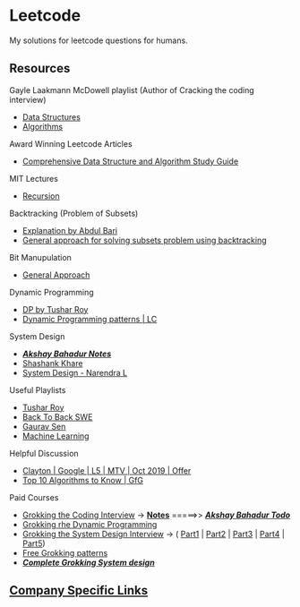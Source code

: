 # Leetcode
My solutions for leetcode questions for humans.


## Resources 

Gayle Laakmann McDowell playlist (Author of Cracking the coding interview)
  - [Data Structures](https://www.youtube.com/playlist?list=PLI1t_8YX-Apv-UiRlnZwqqrRT8D1RhriX)
  - [Algorithms](https://www.youtube.com/playlist?list=PLI1t_8YX-ApvMthLj56t1Rf-Buio5Y8KL)
  
Award Winning Leetcode Articles
  - [Comprehensive Data Structure and Algorithm Study Guide](https://github.com/akshaybahadur21/Leetcode/tree/master/Misc_Notes/dsa_guide.md)
  
MIT Lectures
  - [Recursion](https://www.youtube.com/watch?v=WPSeyjX1-4s&t=2064s)
  
Backtracking (Problem of Subsets)
  - [Explanation by Abdul Bari](https://www.youtube.com/watch?v=kyLxTdsT8ws)
  - [General approach for solving subsets problem using backtracking](https://leetcode.com/problems/permutations/discuss/18239/A-general-approach-to-backtracking-questions-in-Java-(Subsets-Permutations-Combination-Sum-Palindrome-Partioning))
  
Bit Manupulation
  - [General Approach](https://leetcode.com/problems/sum-of-two-integers/discuss/84278/A-summary%3A-how-to-use-bit-manipulation-to-solve-problems-easily-and-efficiently)
  
Dynamic Programming
  - [DP by Tushar Roy](https://www.youtube.com/watch?v=8LusJS5-AGo&list=PLgwE03nSxZ4GoHvoy6ay6OSBmcJ6BX2h7)
  - [Dynamic Programming patterns | LC](https://leetcode.com/discuss/general-discussion/458695/dynamic-programming-patterns)
  
System Design
- [***Akshay Bahadur Notes***](https://github.com/akshaybahadur21/Leetcode/tree/master/System%20Design%20Notes)
- [Shashank Khare](https://github.com/shashank88/system_design)
- [System Design - Narendra L](https://www.youtube.com/playlist?list=PLkQkbY7JNJuBoTemzQfjym0sqbOHt5fnV)
  
Useful Playlists
  - [Tushar Roy](https://www.youtube.com/user/tusharroy2525)
  - [Back To Back SWE](https://www.youtube.com/channel/UCmJz2DV1a3yfgrR7GqRtUUA/playlists)
  - [Gaurav Sen](https://www.youtube.com/channel/UCRPMAqdtSgd0Ipeef7iFsKw)
  - [Machine Learning](https://www.youtube.com/playlist?list=PLblh5JKOoLUICTaGLRoHQDuF_7q2GfuJF)

Helpful Discussion
  - [Clayton | Google | L5 | MTV | Oct 2019 | Offer](https://leetcode.com/discuss/interview-experience/424540/google-l5-mtv-oct-2019-offer)
  - [Top 10 Algorithms to Know | GfG](https://www.geeksforgeeks.org/top-10-algorithms-in-interview-questions/)
  
 Paid Courses
  - [Grokking the Coding Interview](https://www.educative.io/courses/grokking-the-coding-interview) -> [**Notes**](https://hackernoon.com/14-patterns-to-ace-any-coding-interview-question-c5bb3357f6ed) =====>> [***Akshay Bahadur Todo***](https://github.com/akshaybahadur21/Leetcode/blob/master/coding_patterns.md)
  - [Grokking rhe Dynamic Programming](https://www.educative.io/courses/grokking-dynamic-programming-patterns-for-coding-interviews)
  - [Grokking the System Design Interview](https://www.educative.io/courses/grokking-the-system-design-interview) -> (
  [Part1](https://coursehunters.online/t/educative-io-design-gurus-grokking-the-system-design-interview-part-1/579) |
  [Part2](https://coursehunters.online/t/educative-io-design-gurus-grokking-the-system-design-interview-part-2/580) |
  [Part3](https://coursehunters.online/t/educative-io-design-gurus-grokking-the-system-design-interview-part-3/581) |
  [Part4](https://coursehunters.online/t/educative-io-design-gurus-grokking-the-system-design-interview-part-4/583) |
  [Part5](https://coursehunters.online/t/educative-io-design-gurus-grokking-the-system-design-interview-part-5/584/5))
 - [Free Grokking patterns](https://sadihassan.github.io/leetlist/educative_pattern.html)
 - [***Complete Grokking System design***](https://github.com/akshaybahadur21/grokking-system-design)
  
## [Company Specific Links](https://github.com/akshaybahadur21/Leetcode/tree/master/Company%20Specific%20Notes)
